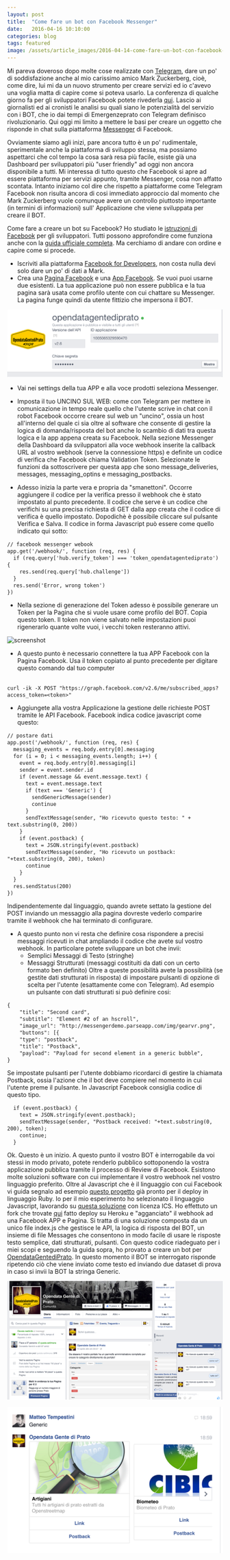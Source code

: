 ```yaml
---
layout: post
title:  "Come fare un bot con Facebook Messenger"
date:   2016-04-16 10:10:00
categories: blog
tags: featured
image: /assets/article_images/2016-04-14-come-fare-un-bot-con-facebook-messenger/fb.jpg
---
```



Mi pareva doveroso dopo molte cose realizzate con [Telegram](https://telegram.org/), dare un po' di soddisfazione anche al mio carissimo amico Mark Zuckerberg, cioè, come dire, lui mi da un nuovo strumento per creare servizi ed io c'avevo una voglia matta di capire come si poteva usarlo. La conferenza di qualche giorno fa per gli sviluppatori Facebook potete rivederla [qui](https://www.fbf8.com/).
Lascio ai giornalisti ed ai cronisti le analisi su quali siano le potenzialità del servizio con i BOT, che io dai tempi di Emergenzeprato con Telegram definisco rivoluzionario. Qui oggi mi limito a mettere le basi per creare un oggetto che risponde in chat sulla piattaforma [Messenger](https://www.messenger.com) di Facebook. 

Ovviamente siamo agli inizi, pare ancora tutto è un po' rudimentale, sperimentale anche la piattaforma di sviluppo stessa, ma possiamo aspettarci che col tempo la cosa sarà resa più facile, esiste già una Dashboard per sviluppatori più "user friendly" ad oggi non ancora disponibile a tutti. Mi interessa di tutto questo che Facebook si apre ad essere piattaforma per servizi appunto, tramite Messenger, cosa non affatto scontata.  Intanto iniziamo col dire che rispetto a piattaforme come Telegram Facebook non risulta ancora di cosi immediato approccio dal momento che Mark Zuckerberg vuole comunque avere un controllo piuttosto importante (in termini di informazioni) sull' Applicazione che viene sviluppata per creare il BOT.

Come fare a creare un bot su Facebook? Ho studiato le [istruzioni di Facebook](https://developers.facebook.com/docs/messenger-platform/quickstart) per gli sviluppatori. Tutti possono approfondire come funziona anche con la [guida ufficiale completa](https://developers.facebook.com/docs/messenger-platform/implementation). Ma cerchiamo di andare con ordine e capire come si procede.

* Iscriviti alla piattaforma [Facebook for Developers](https://developers.facebook.com), non costa nulla devi solo dare un po' di dati a Mark.
* Crea una [Pagina Facebook](https://www.facebook.com/pages/create) e una [App Facebook](https://developers.facebook.com/quickstarts/?platform=web). Se vuoi puoi usarne due esistenti. La tua applicazione può non essere pubblica e la tua pagina sarà usata come profilo utente con cui chattare su Messenger. La pagina funge quindi da utente fittizio che impersona il BOT.

![screenshot](https://raw.githubusercontent.com/iltempe/robot/master/demo/4.png)


* Vai nei settings della tua APP e alla voce prodotti seleziona Messenger.


* Imposta il tuo UNCINO SUL WEB: come con Telegram per mettere in comunicazione in tempo reale quello che l'utente scrive in chat con il robot Facebook occorre creare sul web un "uncino", ossia un host all'interno del quale ci sia oltre al software che consente di gestire la logica di domanda/risposta del bot anche lo scambio di dati tra questa logica e la app appena creata su Facebook. Nella sezione Messenger della Dashboard da sviluppatori alla voce webhook inserite la callback URL al vostro webhook (serve la connessione https) e definite un codice di verifica che Facebook chiama Validation Token. Selezionate le funzioni da sottoscrivere per questa app che sono message_deliveries, messages, messaging_optins e messaging_postbacks.
* Adesso inizia la parte vera e propria da "smanettoni". Occorre aggiungere il codice per la verifica presso il webhook che è stato impostato al punto precedente. Il codice che serve è un codice che verifichi su una precisa richiesta di GET dalla app creata che il codice di verifica è quello impostato. Dopodichè è possibile cliccare sul pulsante Verifica e Salva. Il codice in forma Javascript può essere come quello indicato qui sotto:

```
// facebook messenger webook
app.get('/webhook/', function (req, res) {
  if (req.query['hub.verify_token'] === 'token_opendatagentediprato') {
    res.send(req.query['hub.challenge'])
  }
  res.send('Error, wrong token')
})
```

* Nella sezione di generazione del Token adesso è possibile generare un Token per la Pagina che si vuole usare come profilo del BOT. Copia questo token. Il token non viene salvato nelle impostazioni puoi rigenerarlo quante volte vuoi, i vecchi token resteranno attivi.

![screenshot](https://raw.githubusercontent.com/iltempe/robot/master/demo/shot2.jpg)


* A questo punto è necessario connettere la tua APP Facebook con la Pagina Facebook. Usa il token copiato al punto precedente per digitare questo comando dal tuo computer

```

curl -ik -X POST "https://graph.facebook.com/v2.6/me/subscribed_apps?access_token=<token>"

```
* Aggiungete alla vostra Applicazione la gestione delle richieste POST tramite le API Facebook. Facebook indica codice javascript come questo:

```
// postare dati
app.post('/webhook/', function (req, res) {
  messaging_events = req.body.entry[0].messaging
  for (i = 0; i < messaging_events.length; i++) {
    event = req.body.entry[0].messaging[i]
    sender = event.sender.id
    if (event.message && event.message.text) {
      text = event.message.text
      if (text === 'Generic') {
        sendGenericMessage(sender)
        continue
      }
      sendTextMessage(sender, "Ho ricevuto questo testo: " + text.substring(0, 200))
    }
    if (event.postback) {
      text = JSON.stringify(event.postback)
      sendTextMessage(sender, "Ho ricevuto un postback: "+text.substring(0, 200), token)
      continue
    }
  }
  res.sendStatus(200)
})

```
Indipendentemente dal linguaggio, quando avrete settato la gestione del POST inviando un messaggio alla pagina dovreste vederlo comparire tramite il webhook che hai terminato di configurare.

* A questo punto non vi resta che definire cosa rispondere a precisi messaggi ricevuti in chat ampliando il codice che avete sul vostro webhook. In particolare potete sviluppare un bot che invii:
	* Semplici Messaggi di Testo (stringhe)
	* Messaggi Strutturati (messaggi costituiti da dati con un certo formato ben definito)
Oltre a queste possibilità avete la possibilità (se gestite dati strutturati in risposta) di impostare pulsanti di opzione di scelta per l'utente (esattamente come con Telegram). Ad esempio un pulsante con dati strutturati si può definire cosi:

```
{
    "title": "Second card",
    "subtitle": "Element #2 of an hscroll",
    "image_url": "http://messengerdemo.parseapp.com/img/gearvr.png",
    "buttons": [{
    "type": "postback",
    "title": "Postback",
    "payload": "Payload for second element in a generic bubble",
}
```
Se impostate pulsanti per l'utente dobbiamo ricordarci di gestire la chiamata Postback, ossia l'azione che il bot deve compiere nel momento in cui l'utente preme il pulsante. In Javascript Facebook consiglia codice di questo tipo.

```
  if (event.postback) {
    text = JSON.stringify(event.postback);
    sendTextMessage(sender, "Postback received: "+text.substring(0, 200), token);
    continue;
  }
```
Ok. Questo è un inizio. A questo punto il vostro BOT è interrogabile da voi stessi in modo privato, potete renderlo pubblico sottoponendo la vostra applicazione pubblica tramite il processo di Review di Facebook. Esistono molte soluzioni software con cui implementare il vostro webhook nel vostro linguaggio preferito. Oltre al Javascript che è il linguaggio con cui Facebook vi guida segnalo ad esempio [questo progetto](https://github.com/luisbebop/facebook-robot-sinatra) già pronto per il deploy in linguaggio Ruby. Io per il mio esperimento ho selezionato il linguaggio Javascript, lavorando su [questa soluzione](https://github.com/jw84/messenger-bot-tutorial) con licenza ICS. 
Ho effettuto un fork che trovate [qui](https://github.com/iltempe/robot) fatto deploy su Heroku e "agganciato" il webhook ad una Facebook APP e Pagina.
Si tratta di una soluzione composta da un unico file index.js che gestisce  le API, la logica di risposta del BOT, un insieme di file Messages che consentono in modo facile di usare le risposte testo semplice, dati strutturati, pulsanti. Con questo codice riadeguato per i miei scopi e seguendo la guida sopra, ho provato a creare un bot per [OpendataGentediPrato](http://iltempe.github.io/opendatagentediprato). In questo momento il BOT se interrogato risponde ripetendo ciò che viene inviato come testo ed inviando due dataset di prova in caso si invii la BOT la stringa Generic.
      
![screenshot](https://raw.githubusercontent.com/iltempe/robot/master/demo/5.png)

![screenshot](https://raw.githubusercontent.com/iltempe/robot/master/demo/6.png)


